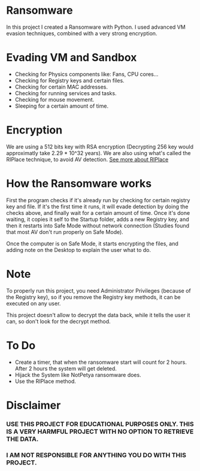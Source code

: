 # Ransomware
In this project I created a Ransomware with Python.
I used advanced VM evasion techniques, combined with a very strong encryption.

# Evading VM and Sandbox
* Checking for Physics components like: Fans, CPU cores...
* Checking for Registry keys and certain files.
* Checking for certain MAC addresses.
* Checking for running services and tasks.
* Checking for mouse movement.
* Sleeping for a certain amount of time.

# Encryption
We are using a 512 bits key with RSA encryption (Decrypting 256 key would approximatly take 2.29 * 10^32 years).
We are also using what's called the RIPlace technique, to avoid AV detection.
[See more about RIPlace](https://www.bleepingcomputer.com/news/security/new-riplace-bypass-evades-windows-10-av-ransomware-protection/)

# How the Ransomware works
First the program checks if it's already run by checking for certain registry key and file.
If it's the first time it runs, it will evade detection by doing the checks above, and finally wait for a certain amount of time.
Once it's done waiting, it copies it self to the Startup folder, adds a new Registry key, and then it restarts into Safe Mode without network connection (Studies found that most AV don't run properly on Safe Mode).

Once the computer is on Safe Mode, it starts encrypting the files, and adding note on the Desktop to explain the user what to do.

# Note
To properly run this project, you need Administrator Privileges (because of the Registry key), so if you remove the Registry key methods, it can be executed on any user.

This project doesn't allow to decrypt the data back, while it tells the user it can, so don't look for the decrypt method.

# To Do
* Create a timer, that when the ransomware start will count for 2 hours. After 2 hours the system will get deleted.
* Hijack the System like NotPetya ransomware does.
* Use the RIPlace method.

# Disclaimer
### USE THIS PROJECT FOR EDUCATIONAL PURPOSES ONLY. THIS IS A VERY HARMFUL PROJECT WITH NO OPTION TO RETRIEVE THE DATA.
### I AM NOT RESPONSIBLE FOR ANYTHING YOU DO WITH THIS PROJECT.
